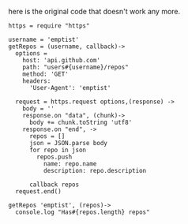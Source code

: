here is the original code that doesn't work any more.

    https = require "https"

    username = 'emptist'
    getRepos = (username, callback)->
      options =
        host: 'api.github.com'
        path: "users#{username}/repos"
        method: 'GET'
        headers:
          'User-Agent': 'emptist'

      request = https.request options,(response) ->
        body = ''
        response.on "data", (chunk)->
          body += chunk.toString 'utf8'
        response.on "end", ->
          repos = []
          json = JSON.parse body
          for repo in json
            repos.push
              name: repo.name
              description: repo.description

          callback repos
      request.end()

    getRepos 'emptist', (repos)->
      console.log "Has#{repos.length} repos"
